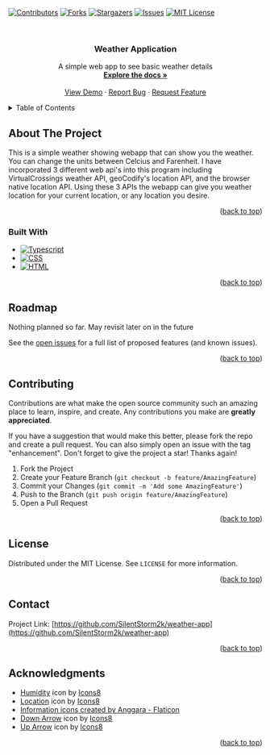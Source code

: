 <!-- Copyright notice for this README.md template -->

<!-- MIT License

Copyright (c) 2021 Othneil Drew

Permission is hereby granted, free of charge, to any person obtaining a copy
of this software and associated documentation files (the "Software"), to deal
in the Software without restriction, including without limitation the rights
to use, copy, modify, merge, publish, distribute, sublicense, and/or sell
copies of the Software, and to permit persons to whom the Software is
furnished to do so, subject to the following conditions:

The above copyright notice and this permission notice shall be included in all
copies or substantial portions of the Software.

THE SOFTWARE IS PROVIDED "AS IS", WITHOUT WARRANTY OF ANY KIND, EXPRESS OR
IMPLIED, INCLUDING BUT NOT LIMITED TO THE WARRANTIES OF MERCHANTABILITY,
FITNESS FOR A PARTICULAR PURPOSE AND NONINFRINGEMENT. IN NO EVENT SHALL THE
AUTHORS OR COPYRIGHT HOLDERS BE LIABLE FOR ANY CLAIM, DAMAGES OR OTHER
LIABILITY, WHETHER IN AN ACTION OF CONTRACT, TORT OR OTHERWISE, ARISING FROM,
OUT OF OR IN CONNECTION WITH THE SOFTWARE OR THE USE OR OTHER DEALINGS IN THE
SOFTWARE. -->

<a name="readme-top"></a>

<!-- PROJECT SHIELDS -->
<!--
*** I'm using markdown "reference style" links for readability.
*** Reference links are enclosed in brackets [ ] instead of parentheses ( ).
*** See the bottom of this document for the declaration of the reference variables
*** for contributors-url, forks-url, etc. This is an optional, concise syntax you may use.
*** https://www.markdownguide.org/basic-syntax/#reference-style-links
-->

[![Contributors][contributors-shield]][contributors-url]
[![Forks][forks-shield]][forks-url]
[![Stargazers][stars-shield]][stars-url]
[![Issues][issues-shield]][issues-url]
[![MIT License][license-shield]][license-url]

<!-- PROJECT LOGO -->
<br />
<div align="center">
  <!-- <a href="https://github.com/SilentStorm2k/weather-app">
    <img src="images/logo.png" alt="Logo" width="80" height="80">
  </a> -->

<h3 align="center">Weather Application</h3>

  <p align="center">
    A simple web app to see basic weather details 
    <br />
    <a href="https://github.com/SilentStorm2k/weather-app"><strong>Explore the docs »</strong></a>
    <br />
    <br />
    <a href="https://SilentStorm2k.github.io/Weather-App">View Demo</a>
    ·
    <a href="https://github.com/SilentStorm2k/weather-app/issues">Report Bug</a>
    ·
    <a href="https://github.com/SilentStorm2k/weather-app/issues">Request Feature</a>
  </p>
</div>

<!-- TABLE OF CONTENTS -->
<details>
  <summary>Table of Contents</summary>
  <ol>
    <li>
      <a href="#about-the-project">About The Project</a>
      <ul>
        <li><a href="#built-with">Built With</a></li>
      </ul>
    </li>
    <li><a href="#roadmap">Roadmap</a></li>
    <li><a href="#contributing">Contributing</a></li>
    <li><a href="#license">License</a></li>
    <li><a href="#contact">Contact</a></li>
    <li><a href="#acknowledgments">Acknowledgments</a></li>
  </ol>
</details>

<!-- ABOUT THE PROJECT -->

## About The Project

This is a simple weather showing webapp that can show you the weather. You can change the units between Celcius and Farenheit. I have incorporated 3 different web api's into this program including VirtualCrossings weather API, geoCodify's location API, and the browser native location API. Using these 3 APIs the webapp can give you weather location for your current location, or any location you desire.

<p align="right">(<a href="#readme-top">back to top</a>)</p>

### Built With

- [![Typescript][Typescript-shield]][Typescript-url]
- [![CSS][CSS-shield]][CSS-url]
- [![HTML][HTML-shield]][HTML-url]

<p align="right">(<a href="#readme-top">back to top</a>)</p>

<!-- ROADMAP -->

## Roadmap

Nothing planned so far. May revisit later on in the future

See the [open issues](https://github.com/SilentStorm2k/weather-app/issues) for a full list of proposed features (and known issues).

<p align="right">(<a href="#readme-top">back to top</a>)</p>

<!-- CONTRIBUTING -->

## Contributing

Contributions are what make the open source community such an amazing place to learn, inspire, and create. Any contributions you make are **greatly appreciated**.

If you have a suggestion that would make this better, please fork the repo and create a pull request. You can also simply open an issue with the tag "enhancement".
Don't forget to give the project a star! Thanks again!

1. Fork the Project
2. Create your Feature Branch (`git checkout -b feature/AmazingFeature`)
3. Commit your Changes (`git commit -m 'Add some AmazingFeature'`)
4. Push to the Branch (`git push origin feature/AmazingFeature`)
5. Open a Pull Request

<p align="right">(<a href="#readme-top">back to top</a>)</p>

<!-- LICENSE -->

## License

Distributed under the MIT License. See `LICENSE` for more information.

<p align="right">(<a href="#readme-top">back to top</a>)</p>

<!-- CONTACT -->

## Contact

Project Link: [https://github.com/SilentStorm2k/weather-app](https://github.com/SilentStorm2k/weather-app)

<p align="right">(<a href="#readme-top">back to top</a>)</p>

<!-- ACKNOWLEDGMENTS -->

## Acknowledgments

- [<a target="_blank" href="https://icons8.com/icon/3432/wet">Humidity</a> icon by <a target="_blank" href="https://icons8.com">Icons8</a>]()
- [<a target="_blank" href="https://icons8.com/icon/3723/location">Location</a> icon by <a target="_blank" href="https://icons8.com">Icons8</a>]()
- [<a href="https://www.flaticon.com/free-icons/information" title="information icons">Information icons created by Anggara - Flaticon</a>]()
- [<a target="_blank" href="https://icons8.com/icon/41189/down-arrow">Down Arrow</a> icon by <a target="_blank" href="https://icons8.com">Icons8</a>]()
- [<a target="_blank" href="https://icons8.com/icon/39966/up-arrow">Up Arrow</a> icon by <a target="_blank" href="https://icons8.com">Icons8</a>]()

<p align="right">(<a href="#readme-top">back to top</a>)</p>

<!-- MARKDOWN LINKS & IMAGES -->
<!-- https://www.markdownguide.org/basic-syntax/#reference-style-links -->

[contributors-shield]: https://img.shields.io/github/contributors/SilentStorm2k/weather-app.svg?style=for-the-badge
[contributors-url]: https://github.com/SilentStorm2k/weather-app/graphs/contributors
[forks-shield]: https://img.shields.io/github/forks/SilentStorm2k/weather-app.svg?style=for-the-badge
[forks-url]: https://github.com/SilentStorm2k/weather-app/network/members
[stars-shield]: https://img.shields.io/github/stars/SilentStorm2k/weather-app.svg?style=for-the-badge
[stars-url]: https://github.com/SilentStorm2k/weather-app/stargazers
[issues-shield]: https://img.shields.io/github/issues/SilentStorm2k/weather-app.svg?style=for-the-badge
[issues-url]: https://github.com/SilentStorm2k/weather-app/issues
[license-shield]: https://img.shields.io/github/license/SilentStorm2k/weather-app.svg?style=for-the-badge
[license-url]: https://github.com/SilentStorm2k/weather-app/blob/master/LICENSE
[linkedin-shield]: https://img.shields.io/badge/-LinkedIn-black.svg?style=for-the-badge&logo=linkedin&colorB=555
[linkedin-url]: https://linkedin.com/in/linkedin_username
[product-screenshot]: images/screenshot.png
[Next.js]: https://img.shields.io/badge/next.js-000000?style=for-the-badge&logo=nextdotjs&logoColor=white
[Next-url]: https://nextjs.org/
[React.js]: https://img.shields.io/badge/React-20232A?style=for-the-badge&logo=react&logoColor=61DAFB
[React-url]: https://reactjs.org/
[Vue.js]: https://img.shields.io/badge/Vue.js-35495E?style=for-the-badge&logo=vuedotjs&logoColor=4FC08D
[Vue-url]: https://vuejs.org/
[Angular.io]: https://img.shields.io/badge/Angular-DD0031?style=for-the-badge&logo=angular&logoColor=white
[Angular-url]: https://angular.io/
[Svelte.dev]: https://img.shields.io/badge/Svelte-4A4A55?style=for-the-badge&logo=svelte&logoColor=FF3E00
[Svelte-url]: https://svelte.dev/
[Laravel.com]: https://img.shields.io/badge/Laravel-FF2D20?style=for-the-badge&logo=laravel&logoColor=white
[Laravel-url]: https://laravel.com
[Bootstrap.com]: https://img.shields.io/badge/Bootstrap-563D7C?style=for-the-badge&logo=bootstrap&logoColor=white
[Bootstrap-url]: https://getbootstrap.com
[JQuery.com]: https://img.shields.io/badge/jQuery-0769AD?style=for-the-badge&logo=jquery&logoColor=white
[JQuery-url]: https://jquery.com
[Typescript-url]: https://www.typescriptlang.org/
[Typescript-shield]: https://shields.io/badge/TypeScript-3178C6?logo=TypeScript&logoColor=FFF&style=flat-square
[CSS-url]: https://developer.mozilla.org/en-US/docs/Learn_web_development/Core/Styling_basics
[CSS-shield]: https://img.shields.io/badge/CSS-239120?&style=for-the-badge&logo=css3&logoColor=white
[HTML-url]: https://developer.mozilla.org/en-US/docs/Web/HTML
[HTML-shield]: https://img.shields.io/badge/HTML-239120?style=for-the-badge&logo=html5&logoColor=white
